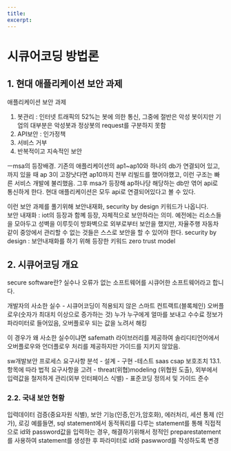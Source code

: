 ```yaml
---
title: 
excerpt: 
---
```


# 시큐어코딩 방법론

## 1. 현대 애플리케이션 보안 과제
애플리케이션 보안 과제
1. 봇관리 : 인터넷 트래픽의 52%는 봇에 의한 통신, 그중에 절반은 악성 봇이지만 기업의 대부분은 악성봇과 정상봇의 request를 구분하지 못함
2. API보안 : 인가정책
3. 서비스 거부
4. 반복적이고 지속적인 보안

ㅡmsa의 등장배경. 기존의 애플리케이션의 ap1~ap10와 하나의 db가 연결되어 있고, 까지 있을 때 ap 3이 고장낫다면 ap10까지 전부 리빌드를 했어야했고, 이런 구조는 빠른 서비스 개발에 불리했음. 그후 msa가 등장해 ap하나당 해당하는 db만 엮어 api로 통신하게 한다. 
현대 애플리케이션은 모두 api로 연결되어있다고 볼 수 있다. 

이런 보안 과제를 풀기위해 보안내재화, security by design 키워드가 나옵니다.  
보안 내재화 : iot의 등장과 함꼐 등장, 자체적으로 보안하라는 의미. 예전에는 리소스들을 모아두고 성벽을 이루듯이 방화벽으로 외부로부터 보안을 했지만, 자율주행 자동차 같이 중앙에서 관리할 수 없는 것들은 스스로 보안을 할 수 있어야 한다.
security by design : 보안내재화를 하기 위해 등장한 키워드
zero trust model

## 2. 시큐어코딩 개요
secure software란? 실수나 오류가 없는 소프트웨어를 시큐어한 소프트웨어라고 합니다. 

개발자의 사소한 실수 - 시큐어코딩이 적용되지 않은 스마트 컨트랙트(블록체인)
오버플로우(숫자가 최대치 이상으로 증가하는 것)
누가 누구에게 얼마를 보내고 수수료 정보가 파라미터로 들어있음, 오버플로우 되는 값을 노려서 해킹

이 경우가 왜 사소한 실수이냐면 safemath 라이브러리를 제공하여 솔리디티언어에서 오버플로우와 언더플로우 처리를 제공하지만 가이드를 지키지 않았음.

sw개발보안 프로세스
요구사항 분석 - 설계 - 구현 -테스트
saas csap 보호조치 13.1. 항목에 따라 법적 요구사항을 고려 - threat(위협)modeling (위협원 도출), 외부에서 입력값을 철저하게 관리(외부 인터페이스 식별) - 표준코딩 정의서 및 가이드 준수

### 2.2. 국내 보안 현황
입력데이터 검증(중요자원 식별), 보안 기능(인증,인가,암호화), 에러처리, 세션 통제 (인가), 로깅
예를들면, sql statement에서 동적쿼리를 다루는 statement를 통해 직접적으로 id와 password값을 입력하는 경우, 해결하기위해서 정적인 preparestatement를 사용하여 statement를 생성한 후 파라미터로 id와 paswword를 작성하도록 변경

